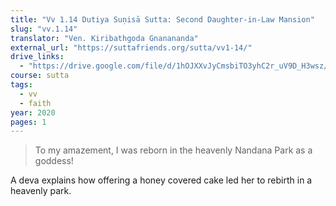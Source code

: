 ```yaml
---
title: "Vv 1.14 Dutiya Suṇisā Sutta: Second Daughter-in-Law Mansion"
slug: "vv.1.14"
translator: "Ven. Kiribathgoda Gnanananda"
external_url: "https://suttafriends.org/sutta/vv1-14/"
drive_links:
  - "https://drive.google.com/file/d/1hOJXXvJyCmsbiTO3yhC2r_uV9D_H3wsz/view?usp=drivesdk"
course: sutta
tags:
  - vv
  - faith
year: 2020
pages: 1
---
```


> To my amazement, I was reborn in the heavenly Nandana Park as a goddess!

A deva explains how offering a honey covered cake led her to rebirth in a heavenly park.

